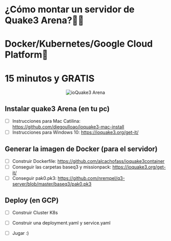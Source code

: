 # ¿Cómo montar un servidor de Quake3 Arena?
# Docker/Kubernetes/Google Cloud Platform
# 15 minutos y GRATIS

<p align="center">
  <img src="https://https://github.com/freddylarag/quake3-server/raw/master/quake3.png" alt="ioQuake3 Arena">
</p>

## Instalar quake3 Arena (en tu pc)
- [ ] Instrucciones para Mac Catilina: https://github.com/diegoulloao/ioquake3-mac-install
- [ ] Instrucciones para Windows 10: https://ioquake3.org/get-it/

## Generar la imagen de Docker (para el servidor)
- [ ] Construir Dockerfile: https://github.com/alcachofass/ioquake3container
- [ ] Conseguir las carpetas baseq3 y missionpack: https://ioquake3.org/get-it/
- [ ] Conseguir pak0.pk3: https://github.com/nrempel/q3-server/blob/master/baseq3/pak0.pk3
## Deploy (en GCP)
- [ ] Construir Cluster K8s
- [ ] Construir una deployment.yaml y service.yaml
- [ ] Jugar :)

